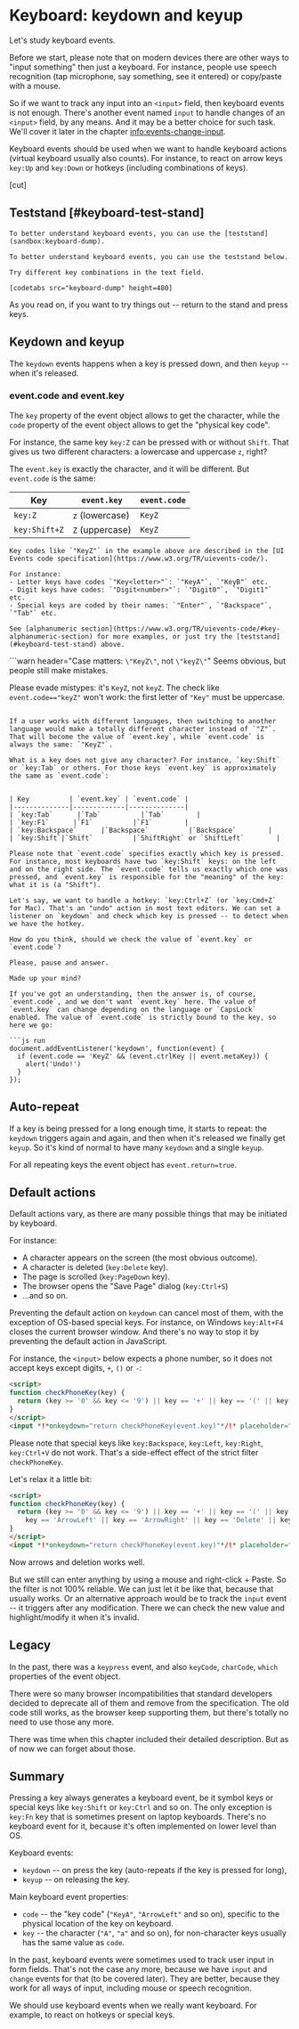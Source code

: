 # Keyboard: keydown and keyup

Let's study keyboard events.

Before we start, please note that on modern devices there are other ways to "input something" then just a keyboard. For instance, people use speech recognition (tap microphone, say something, see it entered) or copy/paste with a mouse.

So if we want to track any input into an `<input>` field, then keyboard events is not enough. There's another event named `input` to handle changes of an `<input>` field, by any means. And it may be a better choice for such task. We'll cover it later in the chapter <info:events-change-input>.

Keyboard events should be used when we want to handle keyboard actions (virtual keyboard usually also counts). For instance, to react on arrow keys `key:Up` and `key:Down` or hotkeys (including combinations of keys).

[cut]


## Teststand [#keyboard-test-stand]

```offline
To better understand keyboard events, you can use the [teststand](sandbox:keyboard-dump).
```

```online
To better understand keyboard events, you can use the teststand below.

Try different key combinations in the text field.

[codetabs src="keyboard-dump" height=480]
```

As you read on, if you want to try things out -- return to the stand and press keys.


## Keydown and keyup

The `keydown` events happens when a key is pressed down, and then `keyup` -- when it's released.

### event.code and event.key

The `key` property of the event object allows to get the character, while the `code` property of the event object allows to get the "physical key code".

For instance, the same key `key:Z` can be pressed with or without `Shift`. That gives us two different characters: a lowercase and uppercase `z`, right?

The `event.key` is exactly the character, and it will be different. But `event.code` is the same:

| Key          | `event.key` | `event.code` |
|--------------|-------------|--------------|
| `key:Z`      |`z` (lowercase)         |`KeyZ`        |
| `key:Shift+Z`|`Z` (uppercase)          |`KeyZ`        |

```smart header="\"KeyZ\" and other key codes"
Key codes like `"KeyZ"` in the example above are described in the [UI Events code specification](https://www.w3.org/TR/uievents-code/).

For instance:
- Letter keys have codes `"Key<letter>"`: `"KeyA"`, `"KeyB"` etc.
- Digit keys have codes: `"Digit<number>"`: `"Digit0"`, `"Digit1"` etc.
- Special keys are coded by their names: `"Enter"`, `"Backspace"`, `"Tab"` etc.

See [alphanumeric section](https://www.w3.org/TR/uievents-code/#key-alphanumeric-section) for more examples, or just try the [teststand](#keyboard-test-stand) above.
```

```warn header="Case matters: `\"KeyZ\"`, not `\"keyZ\"`"
Seems obvious, but people still make mistakes.

Please evade mistypes: it's `KeyZ`, not `keyZ`. The check like `event.code=="keyZ"` won't work: the first letter of `"Key"` must be uppercase.
```

If a user works with different languages, then switching to another language would make a totally different character instead of `"Z"`. That will become the value of `event.key`, while `event.code` is always the same: `"KeyZ"`.

What is a key does not give any character? For instance, `key:Shift` or `key:Tab` or others. For those keys `event.key` is approximately the same as `event.code`:


| Key          | `event.key` | `event.code` |
|--------------|-------------|--------------|
| `key:Tab`      |`Tab`          |`Tab`        |
| `key:F1`      |`F1`          |`F1`        |
| `key:Backspace`      |`Backspace`          |`Backspace`        |
| `key:Shift`|`Shift`          |`ShiftRight` or `ShiftLeft`        |

Please note that `event.code` specifies exactly which key is pressed. For instance, most keyboards have two `key:Shift` keys: on the left and on the right side. The `event.code` tells us exactly which one was pressed, and `event.key` is responsible for the "meaning" of the key: what it is (a "Shift").

Let's say, we want to handle a hotkey: `key:Ctrl+Z` (or `key:Cmd+Z` for Mac). That's an "undo" action in most text editors. We can set a listener on `keydown` and check which key is pressed -- to detect when we have the hotkey.

How do you think, should we check the value of `event.key` or `event.code`?

Please, pause and answer.

Made up your mind?

If you've got an understanding, then the answer is, of course, `event.code`, and we don't want `event.key` here. The value of `event.key` can change depending on the language or `CapsLock` enabled. The value of `event.code` is strictly bound to the key, so here we go:

```js run
document.addEventListener('keydown', function(event) {
  if (event.code == 'KeyZ' && (event.ctrlKey || event.metaKey)) {
    alert('Undo!')
  }
});
```

## Auto-repeat

If a key is being pressed for a long enough time, it starts to repeat: the `keydown` triggers again and again, and then when it's released we finally get `keyup`. So it's kind of normal to have many `keydown` and a single `keyup`.

For all repeating keys the event object has `event.return=true`.


## Default actions

Default actions vary, as there are many possible things that may be initiated by keyboard.

For instance:

- A character appears on the screen (the most obvious outcome).
- A character is deleted (`key:Delete` key).
- The page is scrolled (`key:PageDown` key).
- The browser opens the "Save Page" dialog (`key:Ctrl+S`)
-  ...and so on.

Preventing the default action on `keydown` can cancel most of them, with the exception of OS-based special keys. For instance, on Windows `key:Alt+F4` closes the current browser window. And there's no way to stop it by preventing the default action in JavaScript.

For instance, the `<input>` below expects a phone number, so it does not accept keys except digits, `+`, `()` or `-`:

```html run
<script>
function checkPhoneKey(key) {
  return (key >= '0' && key <= '9') || key == '+' || key == '(' || key == ')' || key == '-';
}
</script>
<input *!*onkeydown="return checkPhoneKey(event.key)"*/!* placeholder="Phone, please" type="tel">
```

Please note that special keys like `key:Backspace`, `key:Left`, `key:Right`, `key:Ctrl+V` do not work. That's a side-effect effect of the strict filter `checkPhoneKey`.

Let's relax it a little bit:


```html run
<script>
function checkPhoneKey(key) {
  return (key >= '0' && key <= '9') || key == '+' || key == '(' || key == ')' || key == '-' ||
    key == 'ArrowLeft' || key == 'ArrowRight' || key == 'Delete' || key == 'Backspace';
}
</script>
<input *!*onkeydown="return checkPhoneKey(event.key)"*/!* placeholder="Phone, please" type="tel">
```

Now arrows and deletion works well.

But we still can enter anything by using a mouse and right-click + Paste. So the filter is not 100% reliable. We can just let it be like that, because that usually works. Or an alternative approach would be to track the `input` event -- it triggers after any modification. There we can check the new value and highlight/modify it when it's invalid.

## Legacy

In the past, there was a `keypress` event, and also `keyCode`, `charCode`, `which` properties of the event object.

There were so many browser incompatibilities that standard developers decided to deprecate all of them and remove from the specification. The old code still works, as the browser keep supporting them, but there's totally no need to use those any more.

There was time when this chapter included their detailed description. But as of now we can forget about those.


## Summary

Pressing a key always generates a keyboard event, be it symbol keys or special keys like `key:Shift` or `key:Ctrl` and so on. The only exception is `key:Fn` key that is sometimes present on laptop keyboards. There's no keyboard event for it, because it's often implemented on lower level than OS.

Keyboard events:

- `keydown` -- on press the key (auto-repeats if the key is pressed for long),
- `keyup` -- on releasing the key.

Main keyboard event properties:

- `code` -- the "key code" (`"KeyA"`, `"ArrowLeft"` and so on), specific to the physical location of the key on keyboard.
- `key` -- the character (`"A"`, `"a"` and so on), for non-character keys usually has the same value  as `code`.

In the past, keyboard events were sometimes used to track user input in form fields. That's not the case any more, because we have `input` and `change` events for that (to be covered later). They are better, because they work for all ways of input, including mouse or speech recognition.

We should use keyboard events when we really want keyboard. For example, to react on hotkeys or special keys.
